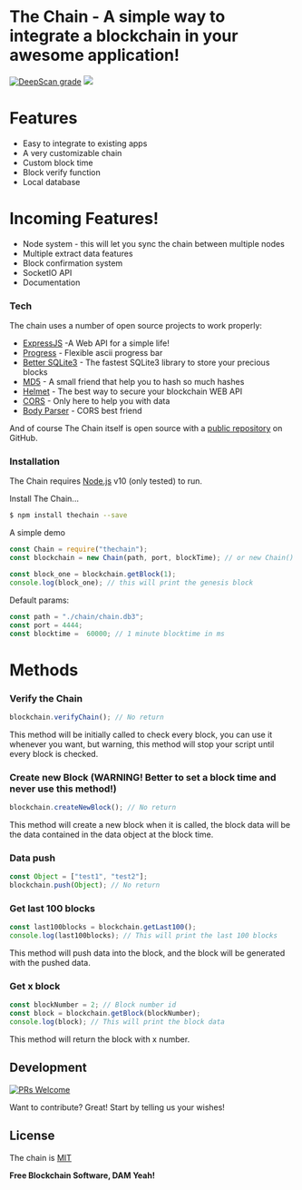 
# The Chain -  A simple way to integrate a blockchain in your awesome application!

[![DeepScan grade](https://deepscan.io/api/teams/5144/projects/8527/branches/103349/badge/grade.svg)](https://deepscan.io/dashboard#view=project&tid=5144&pid=8527&bid=103349)
![](https://i.imgur.com/3ISskKH.png)


# Features

 - Easy to integrate to existing apps
 - A very customizable chain
 - Custom block time
 - Block verify function
 - Local database

# Incoming Features!

  - Node system - this will let you sync the chain between multiple nodes
  - Multiple extract data features
  - Block confirmation system
  - SocketIO API
  - Documentation


### Tech

The chain uses a number of open source projects to work properly:

* [ExpressJS](expressjs.com) -A Web API for a simple life!
* [Progress](https://www.npmjs.com/package/progress) - Flexible ascii progress bar
* [Better SQLite3](https://www.npmjs.com/package/better-sqlite3) - The fastest SQLite3 library to store your precious blocks
* [MD5](https://www.npmjs.com/package/md5) - A small friend that help you to hash so much hashes
* [Helmet](https://www.npmjs.com/package/helmet) - The best way to secure your blockchain WEB API
* [CORS](https://www.npmjs.com/package/cors) - Only here to help you with data
* [Body Parser](https://www.npmjs.com/package/body-parser) - CORS best friend


And of course The Chain itself is open source with a [public repository](https://github.com/GabrielLeonte/The-Chain)
 on GitHub.

### Installation

The Chain requires [Node.js](https://nodejs.org/) v10 (only tested) to run. 

Install The Chain...
```sh
$ npm install thechain --save
```

A simple demo

```js
const Chain = require("thechain");
const blockchain = new Chain(path, port, blockTime); // or new Chain() for a fast blockchain

const block_one = blockchain.getBlock(1);
console.log(block_one); // this will print the genesis block
```

Default params:

```js
const path = "./chain/chain.db3";
const port = 4444;
const blocktime =  60000; // 1 minute blocktime in ms
```
# Methods


### Verify the Chain 
```js
blockchain.verifyChain(); // No return
```
This method will be initially called to check every block, you can use it whenever you want, but warning, this method will stop your script until every block is checked.

### Create new Block (WARNING! Better to set a block time and never use this method!)
```js
blockchain.createNewBlock(); // No return
```
This method will create a new block when it is called, the block data will be the data contained in the data object at the block time.

### Data push
```js
const Object = ["test1", "test2"];
blockchain.push(Object); // No return
```

### Get last 100 blocks
```js
const last100blocks = blockchain.getLast100();
console.log(last100blocks); // This will print the last 100 blocks
```
This method will push data into the block, and the block will be generated with the pushed data.

### Get x block
```js
const blockNumber = 2; // Block number id
const block = blockchain.getBlock(blockNumber);
console.log(block); // This will print the block data
```
This method will return the block with x number.

## Development
[![PRs Welcome](https://img.shields.io/badge/PRs-welcome-brightgreen.svg?style=flat-square)](https://github.com/GabrielLeonte/Glaciary.JS/pulls)

Want to contribute? Great! Start by telling us your wishes!


## License

The chain is [MIT](https://github.com/GabrielLeonte/The-Chain/blob/master/LICENSE)

**Free Blockchain Software, DAM Yeah!**

 

